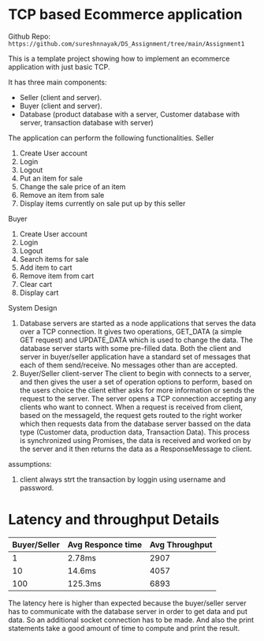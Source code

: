 # TCP based Ecommerce application

Github Repo: `https://github.com/sureshnnayak/DS_Assignment/tree/main/Assignment1`

This is a template project showing how to implement an ecommerce application with just basic TCP.


It has three main components:
- Seller (client and server).
- Buyer (client and server).
- Database (product database with a server, Customer database with server, transaction database with server)

The application can perform the following functionalities.
Seller
1. Create User account
2. Login
3. Logout
4. Put an item for sale
5. Change the sale price of an item
6. Remove an item from sale
7. Display items currently on sale put up by this seller

Buyer
1. Create User account
2. Login
3. Logout
4. Search items for sale
5. Add item to cart
6. Remove item from cart
7. Clear cart
8. Display cart

System Design
1. Database servers are started as a node applications that serves the data over a TCP connection. It gives two operations, GET_DATA (a simple GET request) and UPDATE_DATA which is used to change the data. The database server starts with some pre-filled data. Both the client and server in buyer/seller application have a standard set of messages that each of them send/receive. No messages other than are accepted.
2. Buyer/Seller client-server
The client to begin with connects to a server, and then gives the user a set of operation options to perform, based on the users choice the client either asks for more information or sends the request to the server. The server opens a TCP connection accepting any clients who want to connect. When a request is received from client, based on the messageId, the request gets routed to the right worker which then requests data from the database server bassed on the data type (Customer data, production data, Transaction Data). This process is synchronized using Promises, the data is received and worked on by the server and it then returns the data as a ResponseMessage to client.


assumptions:
1. client always strt the transaction by loggin using username and password.

# Latency  and throughput Details

|Buyer/Seller|Avg Responce time|Avg Throughput|
| --- | --- | --- | 
|1|2.78ms|2907|
|10|14.6ms|4057|
|100|125.3ms|6893|



The latency here is higher than expected because the buyer/seller server has to communicate with the database server in order to get data and put data. So an additional socket connection has to be made. And also the print statements take a good amount of time to compute and print the result.